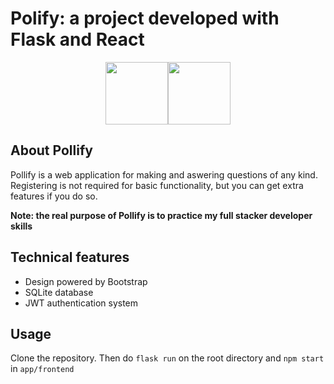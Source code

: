 # Polify: a project developed with Flask and React
<p align=center><image src="./flask.png" height="100px" /><image src="./react.png" height="100px" /></p>

## About Pollify

Pollify is a web application for making and aswering questions of any kind. Registering is not required for basic functionality, 
but you can get extra features if you do so.

**Note: the real purpose of Pollify is to practice my full stacker developer skills**

## Technical features

* Design powered by Bootstrap
* SQLite database
* JWT authentication system

## Usage

Clone the repository. Then do `flask run` on the root directory and `npm start` in `app/frontend`
